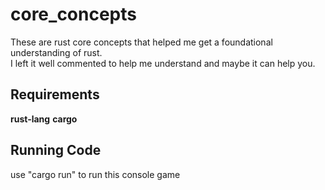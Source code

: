 # core_concepts
These are rust core concepts that helped me get a foundational understanding of rust.  
I left it well commented to help me understand and maybe it can help you. 

## Requirements
**rust-lang**
**cargo**

## Running Code
use "cargo run" to run this console game
